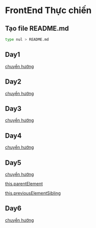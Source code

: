 # FrontEnd Thực chiến

## Tạo file README.md 

```bash
type nul > README.md
```

## Day1 
[chuyển hướng](https://lamtienduong.github.io/FrontEndThucChien/Day1/index.html)

## Day2 
[chuyển hướng](https://lamtienduong.github.io/FrontEndThucChien/Day2/index.html)

## Day3 
[chuyển hướng](https://lamtienduong.github.io/FrontEndThucChien/Day3/index.html)

## Day4 
[chuyển hướng](https://lamtienduong.github.io/FrontEndThucChien/Day4/index.html)

## Day5 
[chuyển hướng](https://lamtienduong.github.io/FrontEndThucChien/Day5/index.html)

[this.parentElement](https://github.com/LamTienDuong/FrontEndThucChien/tree/main/Day5)

[this.previousElementSibling](https://github.com/LamTienDuong/FrontEndThucChien/tree/main/Day5)

## Day6
[chuyển hướng](https://lamtienduong.github.io/FrontEndThucChien/Day6/index.html)